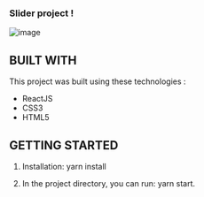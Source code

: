 ### Slider project !

![image](https://github.com/VivierD/Slider/assets/96871948/5372bf83-4fcc-452b-b13a-86a4970bce59)

## BUILT WITH
This project was built using these technologies :
- ReactJS
- CSS3
- HTML5

## GETTING STARTED
1. Installation: yarn install

2. In the project directory, you can run: yarn start.
